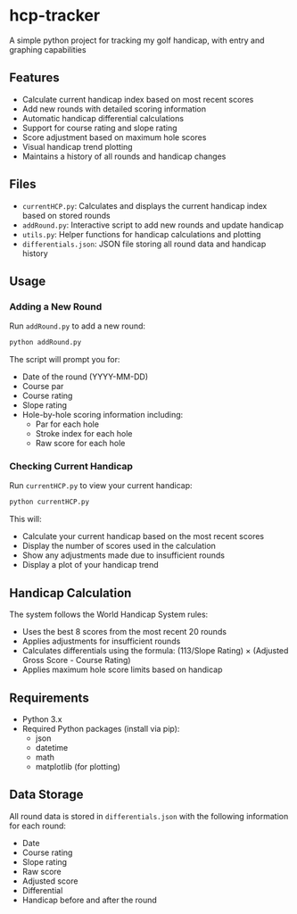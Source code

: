 # hcp-tracker
A simple python project for tracking my golf handicap, with entry and graphing capabilities

## Features

- Calculate current handicap index based on most recent scores
- Add new rounds with detailed scoring information
- Automatic handicap differential calculations
- Support for course rating and slope rating
- Score adjustment based on maximum hole scores
- Visual handicap trend plotting
- Maintains a history of all rounds and handicap changes

## Files

- `currentHCP.py`: Calculates and displays the current handicap index based on stored rounds
- `addRound.py`: Interactive script to add new rounds and update handicap
- `utils.py`: Helper functions for handicap calculations and plotting
- `differentials.json`: JSON file storing all round data and handicap history

## Usage

### Adding a New Round

Run `addRound.py` to add a new round:
```bash
python addRound.py
```

The script will prompt you for:
- Date of the round (YYYY-MM-DD)
- Course par
- Course rating
- Slope rating
- Hole-by-hole scoring information including:
  - Par for each hole
  - Stroke index for each hole
  - Raw score for each hole

### Checking Current Handicap

Run `currentHCP.py` to view your current handicap:
```bash
python currentHCP.py
```

This will:
- Calculate your current handicap based on the most recent scores
- Display the number of scores used in the calculation
- Show any adjustments made due to insufficient rounds
- Display a plot of your handicap trend

## Handicap Calculation

The system follows the World Handicap System rules:
- Uses the best 8 scores from the most recent 20 rounds
- Applies adjustments for insufficient rounds
- Calculates differentials using the formula: (113/Slope Rating) × (Adjusted Gross Score - Course Rating)
- Applies maximum hole score limits based on handicap

## Requirements

- Python 3.x
- Required Python packages (install via pip):
  - json
  - datetime
  - math
  - matplotlib (for plotting)

## Data Storage

All round data is stored in `differentials.json` with the following information for each round:
- Date
- Course rating
- Slope rating
- Raw score
- Adjusted score
- Differential
- Handicap before and after the round
